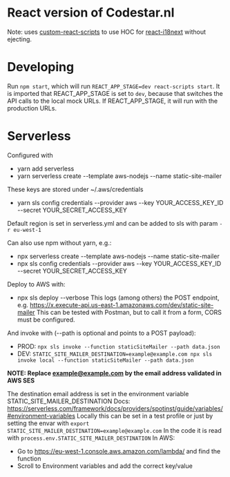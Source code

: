 # React version of Codestar.nl

Note: uses [custom-react-scripts](https://medium.com/@kitze/configure-create-react-app-without-ejecting-d8450e96196a) to 
use HOC for [react-i18next](https://react.i18next.com/overview/getting-started) without ejecting. 


# Developing

Run `npm start`, which will run `REACT_APP_STAGE=dev react-scripts start`. It is imported that REACT_APP_STAGE is set 
to `dev`, because that switches the API calls to the local mock URLs. If REACT_APP_STAGE, it will run with the production
URLs.


# Serverless

Configured with

* yarn add serverless
* yarn serverless create --template aws-nodejs --name static-site-mailer

These keys are stored under ~/.aws/credentials
* yarn sls config credentials --provider aws --key YOUR_ACCESS_KEY_ID --secret YOUR_SECRET_ACCESS_KEY

Default region is set in serverless.yml and can be added to sls with param `-r eu-west-1`

Can also use npm without yarn, e.g.:
* npx serverless create --template aws-nodejs --name static-site-mailer
* npx sls config credentials --provider aws --key YOUR_ACCESS_KEY_ID --secret YOUR_SECRET_ACCESS_KEY

Deploy to AWS with:
* npx sls deploy --verbose
This logs (among others) the POST endpoint, e.g. https://x.execute-api.us-east-1.amazonaws.com/dev/static-site-mailer
This can be tested with Postman, but to call it from a form, CORS must be configured.

And invoke with (--path is optional and points to a POST payload):
* PROD: `npx sls invoke --function staticSiteMailer --path data.json`
* DEV: `STATIC_SITE_MAILER_DESTINATION=example@example.com npx sls invoke local --function staticSiteMailer --path data.json`

**NOTE: Replace example@example.com by the email address validated in AWS SES** 

The destination email address is set in the environment variable STATIC_SITE_MAILER_DESTINATION
Docs: https://serverless.com/framework/docs/providers/spotinst/guide/variables/#environment-variables
Locally this can be set in a test profile or just by setting the envar with `export STATIC_SITE_MAILER_DESTINATION=example@example.com` 
In the code it is read with `process.env.STATIC_SITE_MAILER_DESTINATION`
In AWS:
* Go to https://eu-west-1.console.aws.amazon.com/lambda/ and find the function
* Scroll to Environment variables and add the correct key/value